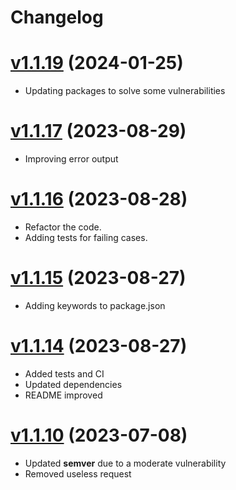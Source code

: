 # Changelog

# [v1.1.19](https://github.com/carvilsi/snoopm/releases/tag/v1.1.19) (2024-01-25)

* Updating packages to solve some vulnerabilities

# [v1.1.17](https://github.com/carvilsi/snoopm/releases/tag/v1.1.17) (2023-08-29)

* Improving error output

# [v1.1.16](https://github.com/carvilsi/snoopm/releases/tag/v1.1.16) (2023-08-28)

* Refactor the code.
* Adding tests for failing cases.

# [v1.1.15](https://github.com/carvilsi/snoopm/releases/tag/v1.1.15) (2023-08-27)

* Adding keywords to package.json 

# [v1.1.14](https://github.com/carvilsi/snoopm/releases/tag/v1.1.14) (2023-08-27)

* Added tests and CI
* Updated dependencies
* README improved

# [v1.1.10](https://github.com/carvilsi/snoopm/releases/tag/v1.1.10) (2023-07-08)

* Updated **semver** due to a moderate vulnerability 
* Removed useless request 
